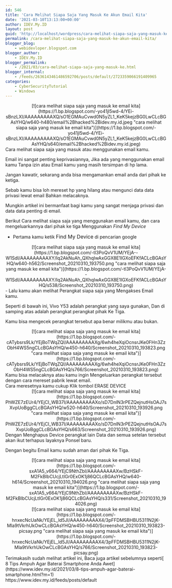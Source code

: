```yaml
---
id: 546
title: 'Cara Melihat Siapa Saja Yang Masuk Ke Akun Email Kita'
date: '2021-03-10T13:13:00+00:00'
author: IDEV.My.ID
layout: post
guid: 'http://localhost/wordpress/cara-melihat-siapa-saja-yang-masuk-ke-akun-email-kita/'
permalink: /cara-melihat-siapa-saja-yang-masuk-ke-akun-email-kita/
blogger_blog:
    - webidevloper.blogspot.com
blogger_author:
    - IDEV.My.ID
blogger_permalink:
    - /2021/03/cara-melihat-siapa-saja-yang-masuk-ke.html
blogger_internal:
    - /feeds/2636143461486592706/posts/default/2723359066191409965
categories:
    - CyberSecurityTutorial
    - Windows
---
```


<div style="text-align: center;">[![cara melihat siapa saja yang masuk ke email kita](https://1.bp.blogspot.com/-yo41jl5wd-4/YEi-sBnzLXI/AAAAAAAAAXQ/sO1EGMAuCvwd0N5yZL1_KeK5kejzBG0LwCLcBGAsYHQ/w640-h480/email%2Bhacked%2Bidev.my.id.jpeg "cara melihat siapa saja yang masuk ke email kita")](https://1.bp.blogspot.com/-yo41jl5wd-4/YEi-sBnzLXI/AAAAAAAAAXQ/sO1EGMAuCvwd0N5yZL1_KeK5kejzBG0LwCLcBGAsYHQ/s640/email%2Bhacked%2Bidev.my.id.jpeg)</div>Cara melihat siapa saja yang masuk atau menggunakan email kamu.

Email ini sangat penting keprivasiannya, Jika ada yang menggunakan email kamu Tanpa izin atau Email kamu yang masih tersimpan di hp lama.

Jangan kawatir, sekarang anda bisa mengamankan email anda dari pihak ke ketiga.

Sebab kamu bisa loh mereset hp yang hilang atau mengunci data data privasi lewat email Bahkan melacaknya.

Mungkin artikel ini bermanfaat bagi kamu yang sangat menjaga privasi dan data data penting di email.

Berikut Cara melihat siapa saja yang menggunakan email kamu, dan cara mengeluarkannya dari pihak ke tiga Menggunakan *Find My Device*

- Pertama kamu ketik <span style="font-size: medium;">Find My Device</span> di pencarian google

<div style="clear: both; text-align: center;">[![cara melihat siapa saja yang masuk ke email kita](https://1.bp.blogspot.com/-tl3PoQvV1UM/YEjA--W1SdI/AAAAAAAAAXY/Iq2AkNuAh_QXhqIwAxGGX8E1IGXoEFKfACLcBGAsYHQ/w640-h562/Screenshot_20210310_193750.png "cara melihat siapa saja yang masuk ke email kita")](https://1.bp.blogspot.com/-tl3PoQvV1UM/YEjA--W1SdI/AAAAAAAAAXY/Iq2AkNuAh_QXhqIwAxGGX8E1IGXoEFKfACLcBGAsYHQ/s538/Screenshot_20210310_193750.png)</div>- Lalu kamu akan melihat Perangkat siapa saja yang Mengakses Email kamu.

Seperti di bawah ini, Vivo Y53 adalah perangkat yang saya gunakan, Dan di samping atas adalah perangkat perangkat pihak Ke Tiga.

Kamu bisa mengecek perangkat tersebut apa benar milikmu atau bukan.

<div style="clear: both; text-align: center;">[![cara melihat siapa saja yang masuk ke email kita](https://1.bp.blogspot.com/-cATybsrs9Lk/YEjBoTWqZQI/AAAAAAAAAXg/6wh4heXqiOcnsrJKe0FHn3ZzObH4WS5ngCLcBGAsYHQ/w450-h640/Screenshot_20210310_193823.png "cara melihat siapa saja yang masuk ke email kita")](https://1.bp.blogspot.com/-cATybsrs9Lk/YEjBoTWqZQI/AAAAAAAAAXg/6wh4heXqiOcnsrJKe0FHn3ZzObH4WS5ngCLcBGAsYHQ/s766/Screenshot_20210310_193823.png)</div><div style="clear: both; text-align: center;"></div><div style="clear: both; text-align: center;"></div><div style="clear: both; text-align: center;"></div><div style="clear: both; text-align: left;">Kamu bisa melacaknya atau kamu ingin Mengeluarkan perangkat tersebut dengan cara mereset pabrik lewat email.</div><div style="clear: both; text-align: left;">Cara meresetnya kamu cukup Klik tombol ERASE DEVICE</div><div style="clear: both; text-align: center;">[![cara melihat siapa saja yang masuk ke email kita](https://1.bp.blogspot.com/-PhWZE7zEUr4/YEjCI_WB37I/AAAAAAAAAXo/sD7DnlN3rPEZQejnutHsOAJ7sXvpUoBggCLcBGAsYHQ/w520-h640/Screenshot_20210310_193926.png "cara melihat siapa saja yang masuk ke email kita")](https://1.bp.blogspot.com/-PhWZE7zEUr4/YEjCI_WB37I/AAAAAAAAAXo/sD7DnlN3rPEZQejnutHsOAJ7sXvpUoBggCLcBGAsYHQ/s663/Screenshot_20210310_193926.png)</div>Dengan Menghapus Device perangkat lain Data dan semua setelan tersebut akan ikut terhapus layaknya Ponsel baru.

Dengan begitu Email kamu sudah aman dari pihak Ke Tiga.

<div style="clear: both; text-align: center;">[![cara melihat siapa saja yang masuk ke email kita](https://1.bp.blogspot.com/-sxA1A5_v664/YEjC9NthZbI/AAAAAAAAAXw/BzHSkF-M2FkBIbCUcjLtIGr0ExOK1j86QCLcBGAsYHQ/w640-h614/Screenshot_20210310_194026.png "cara melihat siapa saja yang masuk ke email kita")](https://1.bp.blogspot.com/-sxA1A5_v664/YEjC9NthZbI/AAAAAAAAAXw/BzHSkF-M2FkBIbCUcjLtIGr0ExOK1j86QCLcBGAsYHQ/s331/Screenshot_20210310_194026.png)</div><div style="clear: both; text-align: center;">[![cara melihat siapa saja yang masuk ke email kita](https://1.bp.blogspot.com/-hnxecNcUaNk/YEjEL_ld5JI/AAAAAAAAAX4/3pFFDMSBHBU5311N2jK-Mla9tVkrhUkOwCLcBGAsYHQ/w450-h640/Screenshot_20210310_193823-picsay.png "cara melihat siapa saja yang masuk ke email kita")](https://1.bp.blogspot.com/-hnxecNcUaNk/YEjEL_ld5JI/AAAAAAAAAX4/3pFFDMSBHBU5311N2jK-Mla9tVkrhUkOwCLcBGAsYHQ/s766/Screenshot_20210310_193823-picsay.png)</div>Terimakasih sudah melihat artikel ini, Baca juga artikel sebelumnya seperti[ 8 Tips Ampuh Agar Baterai Smartphone Anda Awet](https://www.idev.my.id/2021/03/8-tips-ampuh-agar-baterai-smartphone.html?m=1)

<div>https://www.idev.my.id/feeds/posts/default</div>